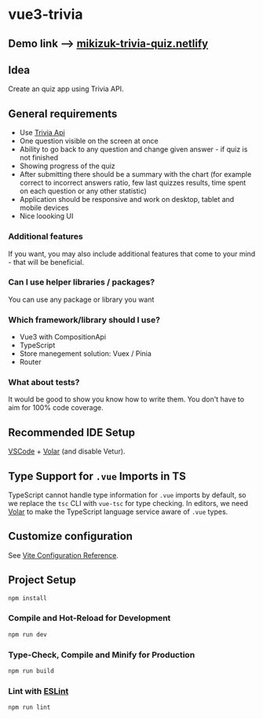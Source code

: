 # vue3-trivia

## Demo link --> [mikizuk-trivia-quiz.netlify](https://mikizuk-trivia-quiz.netlify.app/)

## Idea
Create an quiz app using Trivia API.

## General requirements
- Use [Trivia Api](https://opentdb.com/api_config.php) 
- One question visible on the screen at once
- Ability to go back to any question and change given answer - if quiz is not finished
- Showing progress of the quiz
- After submitting there should be a summary with the chart (for example correct to incorrect answers ratio, few last quizzes results, time spent on each question or any other statistic)
- Application should be responsive and work on desktop, tablet and mobile devices
- Nice loooking UI

### Additional features
If you want, you may also include additional features that come to your mind - that will be beneficial.

### Can I use helper libraries / packages?
You can use any package or library you want

### Which framework/library should I use?
- Vue3 with CompositionApi
- TypeScript
- Store manegement solution: Vuex / Pinia
- Router

### What about tests?
It would be good to show you know how to write them. You don't have to aim for 100% code coverage.

## Recommended IDE Setup

[VSCode](https://code.visualstudio.com/) + [Volar](https://marketplace.visualstudio.com/items?itemName=Vue.volar) (and disable Vetur).

## Type Support for `.vue` Imports in TS

TypeScript cannot handle type information for `.vue` imports by default, so we replace the `tsc` CLI with `vue-tsc` for type checking. In editors, we need [Volar](https://marketplace.visualstudio.com/items?itemName=Vue.volar) to make the TypeScript language service aware of `.vue` types.

## Customize configuration

See [Vite Configuration Reference](https://vitejs.dev/config/).

## Project Setup

```sh
npm install
```

### Compile and Hot-Reload for Development

```sh
npm run dev
```

### Type-Check, Compile and Minify for Production

```sh
npm run build
```

### Lint with [ESLint](https://eslint.org/)

```sh
npm run lint
```
